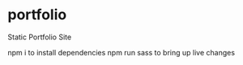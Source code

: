 # portfolio
Static Portfolio Site

npm i to install dependencies
npm run sass to bring up live changes
